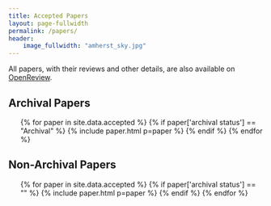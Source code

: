 ```yaml
---
title: Accepted Papers
layout: page-fullwidth
permalink: /papers/
header:
    image_fullwidth: "amherst_sky.jpg"
---
```


All papers, with their reviews and other details, are also available on [OpenReview](https://openreview.net/group?id=AKBC.ws/2019/Conference).

## Archival Papers

<ul>
{% for paper in site.data.accepted %}
    {% if paper['archival status'] == "Archival" %}
    {% include paper.html p=paper %}
    {% endif %}
{% endfor %}
</ul>

## Non-Archival Papers

<ul>
{% for paper in site.data.accepted %}
    {% if paper['archival status'] == "" %}
    {% include paper.html p=paper %}
    {% endif %}
{% endfor %}
</ul>